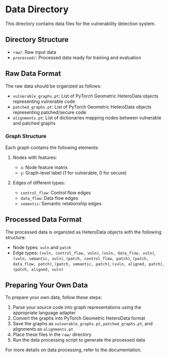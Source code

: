 # Data Directory

This directory contains data files for the vulnerability detection system.

## Directory Structure

- `raw/`: Raw input data
- `processed/`: Processed data ready for training and evaluation

## Raw Data Format

The raw data should be organized as follows:

- `vulnerable_graphs.pt`: List of PyTorch Geometric HeteroData objects representing vulnerable code
- `patched_graphs.pt`: List of PyTorch Geometric HeteroData objects representing patched/secure code
- `alignments.pt`: List of dictionaries mapping nodes between vulnerable and patched graphs

### Graph Structure

Each graph contains the following elements:

1. Nodes with features:
   - `x`: Node feature matrix
   - `y`: Graph-level label (1 for vulnerable, 0 for secure)

2. Edges of different types:
   - `control_flow`: Control flow edges
   - `data_flow`: Data flow edges
   - `semantic`: Semantic relationship edges

## Processed Data Format

The processed data is organized as HeteroData objects with the following structure:

- Node types: `vuln` and `patch`
- Edge types: `(vuln, control_flow, vuln)`, `(vuln, data_flow, vuln)`, `(vuln, semantic, vuln)`, `(patch, control_flow, patch)`, `(patch, data_flow, patch)`, `(patch, semantic, patch)`, `(vuln, aligned, patch)`, `(patch, aligned, vuln)`

## Preparing Your Own Data

To prepare your own data, follow these steps:

1. Parse your source code into graph representations using the appropriate language adapter
2. Convert the graphs into PyTorch Geometric HeteroData format
3. Save the graphs as `vulnerable_graphs.pt`, `patched_graphs.pt`, and alignments as `alignments.pt`
4. Place these files in the `raw/` directory
5. Run the data processing script to generate the processed data

For more details on data processing, refer to the documentation.
